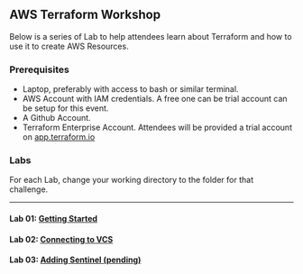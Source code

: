 ## AWS Terraform Workshop

Below is a series of Lab to help attendees learn about Terraform and how to use it to create AWS Resources.

### Prerequisites

- Laptop, preferably with access to bash or similar terminal.
- AWS Account with IAM credentials. A free one can be trial account can be setup for this event.
- A Github Account.
- Terraform Enterprise Account. Attendees will be provided a trial account on [app.terraform.io](https://app.terraform.io)

### Labs

For each Lab, change your working directory to the folder for that challenge.

---
#### Lab 01: [Getting Started](lab01/README.md)
#### Lab 02: [Connecting to VCS](lab02/README.md)
#### Lab 03: [Adding Sentinel (pending)](lab02/README.md)
